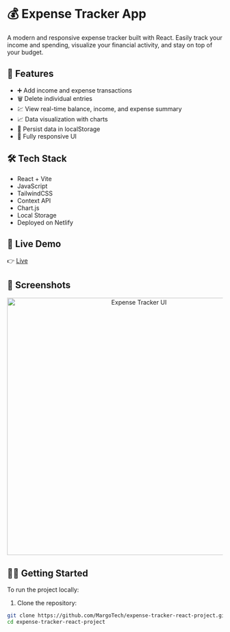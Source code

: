 # 💰 Expense Tracker App

A modern and responsive expense tracker built with React. Easily track your income and spending, visualize your financial activity, and stay on top of your budget.

## 🚀 Features

- ➕ Add income and expense transactions
- 🗑 Delete individual entries
- 💹 View real-time balance, income, and expense summary
- 📈 Data visualization with charts 
- 💾 Persist data in localStorage
- 📱 Fully responsive UI

## 🛠 Tech Stack

- React + Vite
- JavaScript
- TailwindCSS
- Context API
- Chart.js
- Local Storage
- Deployed on Netlify

## 🔗 Live Demo

👉 [Live](https://68f7b5c32257060008f8eccf--expencse-tracker.netlify.app/)

## 📸 Screenshots

<p align="center">
  <img src="https://your-screenshot-link.png" alt="Expense Tracker UI" width="600"/>
</p>

## 🧑‍💻 Getting Started

To run the project locally:

1. Clone the repository:

```bash
git clone https://github.com/MargoTech/expense-tracker-react-project.git
cd expense-tracker-react-project
